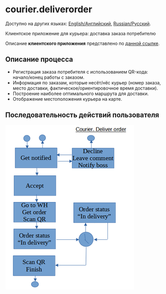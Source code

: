 # courier.deliverorder

Доступно на других языках: [English/Английский](courier.deliverorder.md), [Russian/Русский](courier.deliverorder.ru.md). 

Клиентское приложение для курьера: доставка заказа потребителю

Описание **клиентского приложения** представлено по [данной ссылке](../../frontend/courierclient.ru.md).

## Описание процесса

- Регистрация заказа потребителя с использованием QR-кода: начало/конец работы с заказом.
- Информация по заказам, которые несёт/нёс курьер (номер заказа, место доставки, фактическое/ориентировочное время доставки).
- Построение наиболее оптимального маршрута для доставки.
- Отображение местоположения курьера на карте.

## Последовательность действий пользователя

![courier.deliverorder](../../img/courier.deliverorder.png)
